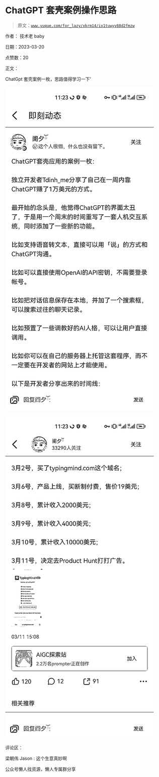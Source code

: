 # ChatGPT 套壳案例操作思路

> 原文：[`www.yuque.com/for_lazy/xkrm14/ix1tuwyv88d2fmzw`](https://www.yuque.com/for_lazy/xkrm14/ix1tuwyv88d2fmzw)



作者： 技术老 baby



日期：2023-03-20



点赞数：20



正文：



ChatGpt 套壳案例一枚，思路值得学习一下'



![](img/f86acb8b6aa6d169df5ecff370a1473f.png)



![](img/7a835caffe23acc41e56fda2e3febe0f.png)



评论区：



梁朝伟 Jason : 这个生意真妙啊



公众号懒人找资源，懒人专属群分享

